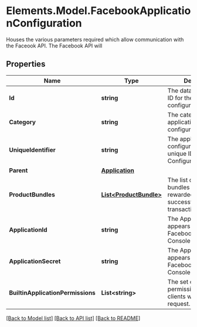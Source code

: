# Elements.Model.FacebookApplicationConfiguration
Houses the various parameters required which allow communication with the Faceook API.  The Facebook API will 

## Properties

Name | Type | Description | Notes
------------ | ------------- | ------------- | -------------
**Id** | **string** | The database assigned ID for the application configuration. | [optional] 
**Category** | **string** | The category for the application configuration. | 
**UniqueIdentifier** | **string** | The application-configuration specific unique ID.  (Varies by ConfigurationCategory) | [optional] 
**Parent** | [**Application**](Application.md) |  | 
**ProductBundles** | [**List&lt;ProductBundle&gt;**](ProductBundle.md) | The list of product bundles that may be rewarded upon successful IAP transactions. | [optional] 
**ApplicationId** | **string** | The AppID as it appears in the Facebook Developer Console | 
**ApplicationSecret** | **string** | The App Secret as it appears in the Facebook Developer Console | 
**BuiltinApplicationPermissions** | **List&lt;string&gt;** | The set of built-in permissions connected clients will need to request. | [optional] 

[[Back to Model list]](../README.md#documentation-for-models) [[Back to API list]](../README.md#documentation-for-api-endpoints) [[Back to README]](../README.md)

